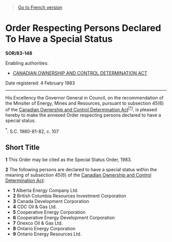 > [Go to French version](/fr/Règlements/Décrets,%20ordonnances%20et%20règlements%20statutaires/83/148.md)

# Order Respecting Persons Declared To Have a Special Status

**SOR/83-148**

Enabling authorities: 
- [CANADIAN OWNERSHIP AND CONTROL DETERMINATION ACT](/en/Acts/Revised%20Statutes%20of%20Canada/C/C-20.md)

Date registered: 4 February 1983

----------

His Excellency the Governor General in Council, on the recommendation of the Minsiter of Energy, Mines and Resources, pursuant to subsection 45(6) of the [Canadian Ownership and Control Determination Act](/en/Acts/Revised%20Statutes%20of%20Canada/C/C-20.md)<sup><a href='#footnote1star_e'>[*]</a></sup>, is pleased hereby to make the annexed Order respecting persons declared to have a special status.

<a name='footnote1star_e'><sup>*</sup></a>: S.C. 1980-81-82, c. 107<br />




## Short Title


**1** This Order may be cited as the Special Status Order, 1983.



**2** The following persons are declared to have a special status within the meaning of subsection 45(6) of the [Canadian Ownership and Control Determination Act](/en/Acts/Revised%20Statutes%20of%20Canada/C/C-20.md):
- **1** Alberta Energy Company Ltd.
- **2** British Columbia Resources Investment Corporation
- **3** Canada Development Corporation
- **4** CDC Oil & Gas Ltd.
- **5** Cooperative Energy Corporation
- **6** Cooperative Energy Development Corporation
- **7** Onexco Oil & Gas Ltd.
- **8** Ontario Energy Corporation
- **9** Ontario Energy Resources Ltd.


